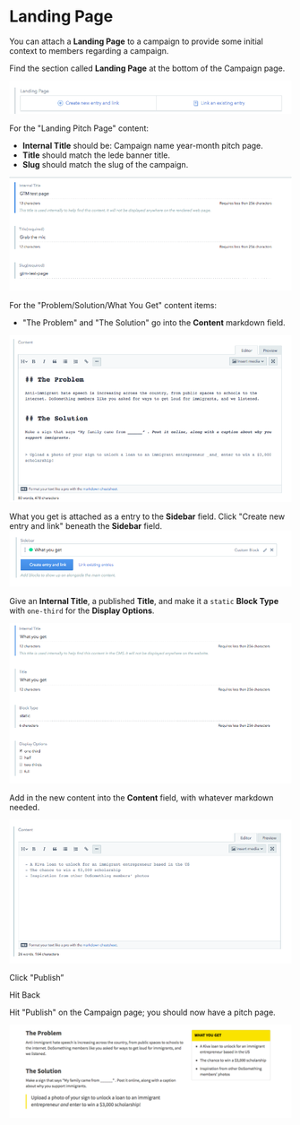 # Landing Page

You can attach a **Landing Page** to a campaign to provide some initial context to members regarding a campaign.

Find the section called **Landing Page** at the bottom of the Campaign page.

![Landing Page](../../.gitbook/assets/landing-page-field.png)

For the "Landing Pitch Page" content:

* **Internal Title** should be: Campaign name year-month pitch page.
* **Title** should match the lede banner title.
* **Slug** should match the slug of the campaign.

![Title/Slug](../../.gitbook/assets/landing-page-data.png)

For the "Problem/Solution/What You Get" content items:

* "The Problem" and "The Solution" go into the **Content** markdown field.

![Problem/Solution](../../.gitbook/assets/landing-page-content-field.png)

What you get is attached as a entry to the **Sidebar** field. Click "Create new entry and link" beneath the **Sidebar** field.
![What you get](../../.gitbook/assets/what-you-get-sidebar-field.png)

Give an **Internal Title**, a published **Title**, and make it a `static` **Block Type** with `one-third` for the **Display Options**.

![What you get data](../../.gitbook/assets/what-you-get-data.png)

Add in the new content into the **Content** field, with whatever markdown needed.

![What you get content](../../.gitbook/assets/what-you-get-content.png)

Click "Publish”

Hit Back

Hit "Publish" on the Campaign page; you should now have a pitch page.

![Rendered landing page output](../../.gitbook/assets/landing-page-rendered-output.png)
